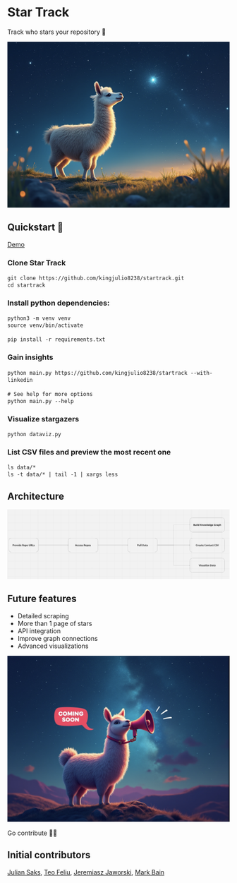# Star Track
Track who stars your repository 👀

<p align="center">
  <img alt="llama_track" src="https://github.com/kingjulio8238/startrack/blob/main/llama-track.png?raw=true">
</p>

## Quickstart 🏁
[Demo](https://www.loom.com/share/7027cd1849694349b1114d6f79904e9a?sid=224f5b20-14b0-4f89-9ba6-3604c08befa2)

### Clone Star Track 

```
git clone https://github.com/kingjulio8238/startrack.git
cd startrack
```

### Install python dependencies: 
```
python3 -m venv venv
source venv/bin/activate

pip install -r requirements.txt
```
### Gain insights 
```
python main.py https://github.com/kingjulio8238/startrack --with-linkedin

# See help for more options
python main.py --help
```
### Visualize stargazers 
```
python dataviz.py
```

### List CSV files and preview the most recent one 
```
ls data/*
ls -t data/* | tail -1 | xargs less
```

## Architecture 
<p align="center">
  <img alt="star_track_architecture" src="https://github.com/kingjulio8238/startrack/blob/main/architecture-final.png?raw=true">
</p>

## Future features  
- Detailed scraping
- More than 1 page of stars 
- API integration 
- Improve graph connections 
- Advanced visualizations

<p align="center">
  <img alt="coming_soon" src="https://github.com/kingjulio8238/startrack/blob/main/coming-soon.png?raw=true">
</p>


Go contribute 🫡🚢

## Initial contributors 
[Julian Saks](https://www.linkedin.com/in/juliansaks/), [Teo Feliu](http://linkedin.com/in/teofeliu), [Jeremiasz Jaworski](https://www.linkedin.com/in/jeremiasz-j), [Mark Bain](https://www.linkedin.com/in/markmbain/)
